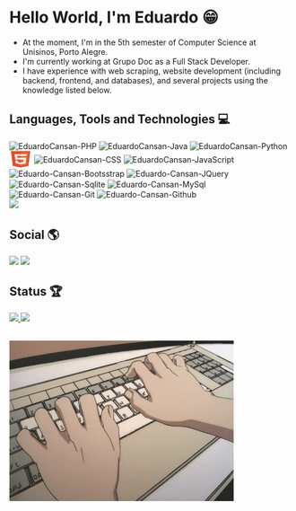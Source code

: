 # Hello World, I'm Eduardo 😁 

- At the moment, I'm in the 5th semester of Computer Science at Unisinos, Porto Alegre.
- I'm currently working at Grupo Doc as a Full Stack Developer.
- I have experience with web scraping, website development (including backend, frontend, and databases), and several projects using the knowledge listed below.

## Languages, Tools and Technologies 💻
  
<div style="display: inline_block">
    <img alt="EduardoCansan-PHP" align="center" height="40" widht="40" src="https://cdn.jsdelivr.net/gh/devicons/devicon@latest/icons/php/php-original.svg" />      
    <img alt="EduardoCansan-Java" align="center" height="35" width="40" src="https://cdn.jsdelivr.net/gh/devicons/devicon@latest/icons/java/java-original.svg" />
    <img alt="EduardoCansan-Python" align="center" height="35" width="40" src="https://cdn.jsdelivr.net/gh/devicons/devicon@latest/icons/python/python-original.svg" />
    <img alt="EduardoCansan-HTML" align="center" height="30" width="40" src="https://raw.githubusercontent.com/devicons/devicon/master/icons/html5/html5-original.svg" />
    <img alt="EduardoCansan-CSS" align="center" height="30" width="40" src="https://cdn.jsdelivr.net/gh/devicons/devicon@latest/icons/css3/css3-original.svg" />
    <img alt="EduardoCansan-JavaScript" align="center" height="30" width="40" src="https://cdn.jsdelivr.net/gh/devicons/devicon@latest/icons/javascript/javascript-original.svg" />
    <img alt="Eduardo-Cansan-Bootsstrap" align="center" height="35" widht="40" src="https://cdn.jsdelivr.net/gh/devicons/devicon@latest/icons/bootstrap/bootstrap-original.svg" /> 
    <img alt="Eduardo-Cansan-JQuery" align="center" height="30" width="40" src="https://cdn.jsdelivr.net/gh/devicons/devicon@latest/icons/jquery/jquery-original.svg" />
    <img alt="Eduardo-Cansan-Sqlite" align="center" height="30" widht="40" src="https://cdn.jsdelivr.net/gh/devicons/devicon@latest/icons/sqlite/sqlite-original.svg" />
    <img alt="Eduardo-Cansan-MySql" align="center" height="50" width="40" src="https://cdn.jsdelivr.net/gh/devicons/devicon@latest/icons/mysql/mysql-original-wordmark.svg" />
    <img alt="Eduardo-Cansan-Git" align="center" height="30" width="40" src="https://cdn.jsdelivr.net/gh/devicons/devicon@latest/icons/git/git-original.svg" />
    <img alt="Eduardo-Cansan-Github" style="background-color: #ffffff" align="center" height="30" widht="40" src="https://cdn.jsdelivr.net/gh/devicons/devicon@latest/icons/github/github-original.svg" />
</div>
    <img style="background-color: #ffffff" src="https://cdn.jsdelivr.net/gh/devicons/devicon@latest/icons/github/github-original.svg" />

## Social 🌎

<div> 
   <a href="https://www.linkedin.com/in/eduardo-meirelles-menegat-cansan-a44403287/" target="_blank"><img src="https://img.shields.io/badge/-LinkedIn-%230077B5?style=for-the-badge&logo=linkedin&logoColor=white" target="_blank"></a>
  <a href = "mailto:eduardocansann@gmail.com"><img src="https://img.shields.io/badge/-Gmail-%23333?style=for-the-badge&logo=gmail&logoColor=white" target="_blank"></a>
</div>

## Status 🏆

<div>
<a href="https://github.com/EduardoCansan">
<img loading="lazy" height="180em" src="https://github-readme-stats.vercel.app/api/top-langs/?username=EduardoCansan&layout=compact&langs_count=7&theme=github_dark_dimmed&include_all_commits=true&count_private=false"/>
<img loading="lazy" height="180em" src="https://github-readme-stats.vercel.app/api?username=EduardoCansan&show_icons=true&theme=github_dark_dimmed&include_all_commits=true&count_private=false"/>
</div><br>

![Typing GIF](https://raw.githubusercontent.com/EduardoCansan/EduardoCansan/main/anime-boy-using-computer.gif)


